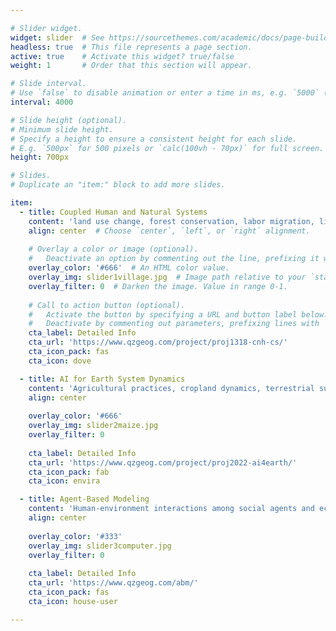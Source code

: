 ```yaml
---

# Slider widget.
widget: slider  # See https://sourcethemes.com/academic/docs/page-builder/
headless: true  # This file represents a page section.
active: true    # Activate this widget? true/false
weight: 1       # Order that this section will appear.

# Slide interval.
# Use `false` to disable animation or enter a time in ms, e.g. `5000` (5s).
interval: 4000

# Slide height (optional).
# Minimum slide height.
# Specify a height to ensure a consistent height for each slide.
# E.g. `500px` for 500 pixels or `calc(100vh - 70px)` for full screen. # calc(150%)
height: 700px

# Slides.
# Duplicate an "item:" block to add more slides.

item:
  - title: Coupled Human and Natural Systems
    content: 'land use change, forest conservation, labor migration, livelihoods, income inequality ...'
    align: center  # Choose `center`, `left`, or `right` alignment.
    
    # Overlay a color or image (optional).
    #   Deactivate an option by commenting out the line, prefixing it with `#`.
    overlay_color: '#666'  # An HTML color value.
    overlay_img: slider1village.jpg  # Image path relative to your `static/media/` folder. headers/bubbles-wide.jpg
    overlay_filter: 0  # Darken the image. Value in range 0-1.
    
    # Call to action button (optional).
    #   Activate the button by specifying a URL and button label below.
    #   Deactivate by commenting out parameters, prefixing lines with `#`.
    cta_label: Detailed Info
    cta_url: 'https://www.qzgeog.com/project/proj1318-cnh-cs/'
    cta_icon_pack: fas
    cta_icon: dove

  - title: AI for Earth System Dynamics
    content: 'Agricultural practices, cropland dynamics, terrestrial surface ...'
    align: center
    
    overlay_color: '#666'
    overlay_img: slider2maize.jpg
    overlay_filter: 0
    
    cta_label: Detailed Info
    cta_url: 'https://www.qzgeog.com/project/proj2022-ai4earth/'
    cta_icon_pack: fab
    cta_icon: envira

  - title: Agent-Based Modeling
    content: 'Human-environment interactions among social agents and ecological entities'
    align: center
    
    overlay_color: '#333'
    overlay_img: slider3computer.jpg
    overlay_filter: 0
    
    cta_label: Detailed Info
    cta_url: 'https://www.qzgeog.com/abm/'
    cta_icon_pack: fas
    cta_icon: house-user

---
```



